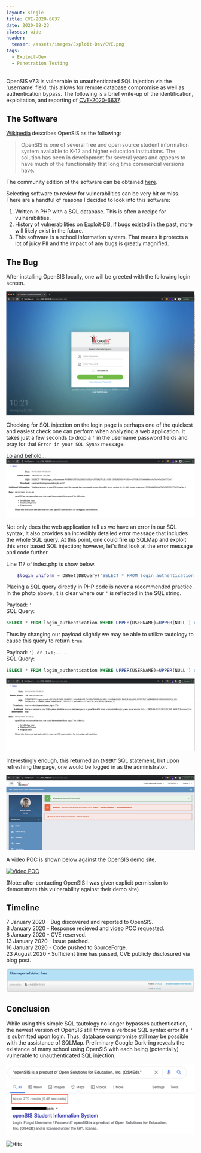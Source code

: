 ```yaml
---
layout: single
title: CVE-2020-6637
date: 2020-08-23
classes: wide
header:
  teaser: /assets/images/Exploit-Dev/CVE.png
tags:
  - Exploit-Dev
  - Penetration Testing
---
```



OpenSIS v7.3 is vulnerable to unauthenticated SQL injection via the 'username' field, this allows for remote database compromise as well as authentication bypass. The following is a brief write-up of the identification, exploitation, and reporting of [CVE-2020-6637](https://cve.mitre.org/cgi-bin/cvename.cgi?name=CVE-2020-6637).


## The Software
[Wikipedia](https://en.wikipedia.org/wiki/OpenSIS) describes OpenSIS as the following:
> OpenSIS is one of several free and open source student information system available to K-12 and higher education institutions. The solution has been in development for several years and appears to have much of the functionality that long time commercial versions have.  

The community edition of the software can be obtained [here](https://sourceforge.net/projects/opensis-ce/).  

Selecting software to review for vulnerabilities can be very hit or miss. There are a handful of reasons I decided to look into this software:
1. Written in PHP with a SQL database. This is often a recipe for vulnerabilities.
2. History of vulnerabilities on [Exploit-DB](https://www.exploit-db.com/search?q=opensis), if bugs existed in the past, more will likely exist in the future.
3. This software is a school information system. That means it protects a lot of juicy PII and the impact of any bugs is greatly magnified.

## The Bug
After installing OpenSIS locally, one will be greeted with the following login screen.

![](/assets/images/Exploit-Dev/OpenSIS/1.png)

Checking for SQL injection on the login page is perhaps one of the quickest and easiest check one can perform when analyzing a web application. It takes just a few seconds to drop a `'` in the username password fields and pray for that `Error in your SQL Synax` message.

Lo and behold...   
![](/assets/images/Exploit-Dev/OpenSIS/2.png)

Not only does the web application tell us we have an error in our SQL syntax, it also provides an incredibly detailed error message that includes the whole SQL query. At this point, one could fire up SQLMap and exploit this error based SQL injection; however, let's first look at the error message and code further.

Line 117 of index.php is show below.

```php
    $login_uniform = DBGet(DBQuery('SELECT * FROM login_authentication WHERE UPPER(USERNAME)=UPPER(\'' . $username . '\') AND UPPER(PASSWORD)=UPPER(\'' . $password . '\')'));
```

Placing a SQL query directly in PHP code is never a recommended practice. In the photo above, it is clear where our `'` is reflected in the SQL string. 

Payload: `'`  
SQL Query:
```sql
SELECT * FROM login_authentication WHERE UPPER(USERNAME)=UPPER(NULL') AND UPPER(PASSWORD)=.....
```

Thus by changing our payload slightly we may be able to utilize tautology to cause this query to return `true`.

Payload: `') or 1=1;-- -`  
SQL Query:
```sql
SELECT * FROM login_authentication WHERE UPPER(USERNAME)=UPPER(NULL') or 1=1;-- -) AND UPPER(PASSWORD)=.....
```

![](/assets/images/Exploit-Dev/OpenSIS/3.png)

Interestingly enough, this returned an `INSERT` SQL statement, but upon refreshing the page, one would be logged in as the administrator.


![](/assets/images/Exploit-Dev/OpenSIS/4.png)

A video POC is shown below against the OpenSIS demo site. 

[![Video POC](https://img.youtube.com/vi/IDc_3kwse5Q/0.jpg)](https://www.youtube.com/watch?v=IDc_3kwse5Q)


(Note: after contacting OpenSIS I was given explicit permission to demonstrate this vulnerability against their demo site)

## Timeline


7 January 2020 - Bug discovered and reported to OpenSIS.  
8 January 2020 - Response recieved and video POC requested.  
8 January 2020 - CVE reserved.  
13 January 2020 - Issue patched.   
16 January 2020 - Code pushed to SourceForge.   
23 August 2020 - Sufficient time has passed, CVE publicly disclosured via blog post.  

![](/assets/images/Exploit-Dev/OpenSIS/5.png)

## Conclusion

While using this simple SQL tautology no longer bypasses authentication, the newest version of OpenSIS still throws a verbose SQL syntax error if a `'` is submitted upon login. Thus, database compromise still may be possible with the assistance of SQLMap. Preliminary Google Dork-ing reveals the existance of many school using OpenSIS with each being (potentially) vulnerable to unauthenticated SQL injection.

![](/assets/images/Exploit-Dev/OpenSIS/6.png)




![Hits](https://hitcounter.pythonanywhere.com/count/tag.svg?url=https%3A%2F%2Fcinzinga.com%2FCVE-2020-6637%2F)






